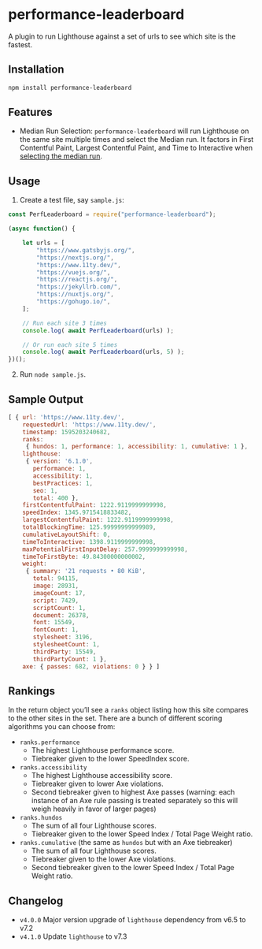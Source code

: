# performance-leaderboard

A plugin to run Lighthouse against a set of urls to see which site is the fastest.

## Installation

```sh
npm install performance-leaderboard
```

## Features

* Median Run Selection: `performance-leaderboard` will run Lighthouse on the same site multiple times and select the Median run. It factors in First Contentful Paint, Largest Contentful Paint, and Time to Interactive when [selecting the median run](https://github.com/zachleat/performance-leaderboard/blob/master/lib/lh-median-run.js#L55).

## Usage

1. Create a test file, say `sample.js`:

```js
const PerfLeaderboard = require("performance-leaderboard");

(async function() {

	let urls = [
		"https://www.gatsbyjs.org/",
		"https://nextjs.org/",
		"https://www.11ty.dev/",
		"https://vuejs.org/",
		"https://reactjs.org/",
		"https://jekyllrb.com/",
		"https://nuxtjs.org/",
		"https://gohugo.io/",
	];

	// Run each site 3 times
	console.log( await PerfLeaderboard(urls) );

	// Or run each site 5 times
	console.log( await PerfLeaderboard(urls, 5) );
})();
```

2. Run `node sample.js`.

## Sample Output

```js
[ { url: 'https://www.11ty.dev/',
    requestedUrl: 'https://www.11ty.dev/',
    timestamp: 1595203240682,
    ranks:
     { hundos: 1, performance: 1, accessibility: 1, cumulative: 1 },
    lighthouse:
     { version: '6.1.0',
       performance: 1,
       accessibility: 1,
       bestPractices: 1,
       seo: 1,
       total: 400 },
    firstContentfulPaint: 1222.9119999999998,
    speedIndex: 1345.9715418833482,
    largestContentfulPaint: 1222.9119999999998,
    totalBlockingTime: 125.99999999999989,
    cumulativeLayoutShift: 0,
    timeToInteractive: 1398.9119999999998,
    maxPotentialFirstInputDelay: 257.9999999999998,
    timeToFirstByte: 49.84300000000002,
    weight:
     { summary: '21 requests • 80 KiB',
       total: 94115,
       image: 28931,
       imageCount: 17,
       script: 7429,
       scriptCount: 1,
       document: 26378,
       font: 15549,
       fontCount: 1,
       stylesheet: 3196,
       stylesheetCount: 1,
       thirdParty: 15549,
       thirdPartyCount: 1 },
    axe: { passes: 682, violations: 0 } } ]
```

## Rankings

In the return object you’ll see a `ranks` object listing how this site compares to the other sites in the set. There are a bunch of different scoring algorithms you can choose from:

* `ranks.performance`
	* The highest Lighthouse performance score.
	* Tiebreaker given to the lower SpeedIndex score.
* `ranks.accessibility`
	* The highest Lighthouse accessibility score.
	* Tiebreaker given to lower Axe violations.
	* Second tiebreaker given to highest Axe passes (warning: each instance of an Axe rule passing is treated separately so this will weigh heavily in favor of larger pages)
* `ranks.hundos`
	* The sum of all four Lighthouse scores.
	* Tiebreaker given to the lower Speed Index / Total Page Weight ratio.
* `ranks.cumulative` (the same as `hundos` but with an Axe tiebreaker)
	* The sum of all four Lighthouse scores.
	* Tiebreaker given to the lower Axe violations.
	* Second tiebreaker given to the lower Speed Index / Total Page Weight ratio.

## Changelog

* `v4.0.0` Major version upgrade of `lighthouse` dependency from v6.5 to v7.2
* `v4.1.0` Update `lighthouse` to v7.3